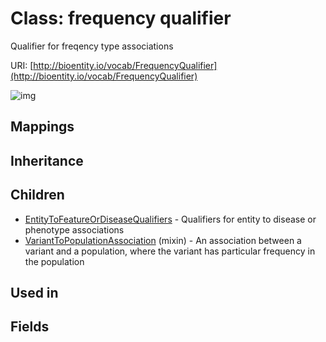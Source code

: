 # Class: frequency qualifier


Qualifier for freqency type associations

URI: [http://bioentity.io/vocab/FrequencyQualifier](http://bioentity.io/vocab/FrequencyQualifier)

![img](http://yuml.me/diagram/nofunky;dir:TB/class/\[VariantToPopulationAssociation]uses%20-.->\[FrequencyQualifier],%20\[FrequencyQualifier]^-\[EntityToFeatureOrDiseaseQualifiers])
## Mappings

## Inheritance

## Children

 * [EntityToFeatureOrDiseaseQualifiers](EntityToFeatureOrDiseaseQualifiers.md) - Qualifiers for entity to disease or phenotype associations
 * [VariantToPopulationAssociation](VariantToPopulationAssociation.md) (mixin)  - An association between a variant and a population, where the variant has particular frequency in the population
## Used in

## Fields

